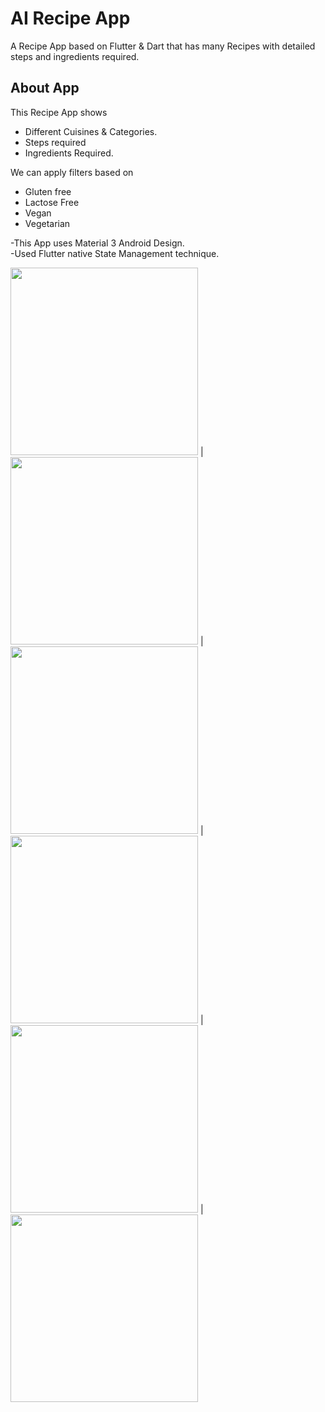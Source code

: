 # AI Recipe App

A Recipe App based on Flutter & Dart that has many Recipes with detailed steps and ingredients required.

## About App

This Recipe App shows
  - Different Cuisines & Categories.
  - Steps required
  - Ingredients Required.<br>
  
We can apply filters based on 
  - Gluten free
  - Lactose Free
  - Vegan
  - Vegetarian



-This App uses Material 3 Android Design.<br>
-Used Flutter native State Management technique.

<img src="https://github.com/Viki-07/Recipeapp/assets/96718201/f2fdfaca-ef1b-4d4d-b016-00ae176d643e" width="300"> | <img src="https://github.com/Viki-07/Recipeapp/assets/96718201/34496384-5cd4-4b12-8170-1a9fda8e6125" width="300"> | <img src="https://user-images.githubusercontent.com/96718201/223352976-5d7c152d-16cd-4c1c-9778-36ab9dfe8904.jpg" width="300"> | <img src="https://user-images.githubusercontent.com/96718201/223353105-394e4345-63d7-45e2-abba-b656c3e32384.jpg" width="300"> | <img src="https://user-images.githubusercontent.com/96718201/223353182-2b70420c-dc81-4137-91a6-4b5df26f6da3.jpg" width="300"> | <img src="https://user-images.githubusercontent.com/96718201/223353203-32602b20-4f71-439e-acc8-d42299be5977.jpg" width="300">








